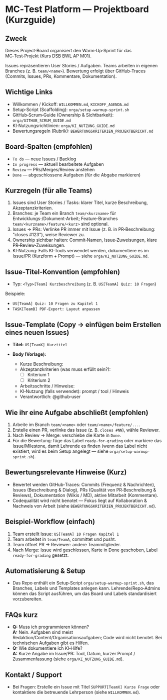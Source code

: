 # MC‑Test Platform — Projektboard (Kurzguide)

## Zweck

Dieses Project‑Board organisiert den Warm‑Up‑Sprint für das MC‑Test‑Projekt (Kurs DSB BWL AP M01).

Issues repräsentieren User Stories / Aufgaben. Teams arbeiten in eigenen Branches (z. B. `team/<name>`). Bewertung erfolgt über GitHub‑Traces (Commits, Issues, PRs, Kommentare, Dokumentation).

## Wichtige Links

- Willkommen / Kickoff: `WILLKOMMEN.md`, `KICKOFF_AGENDA.md`
- Setup‑Script (Scaffolding): `orga/setup-warmup-sprint.sh`
- GitHub‑Scrum‑Guide (Ownership & Sichtbarkeit): `orga/GITHUB_SCRUM_GUIDE.md`
- KI‑Nutzungsrichtlinien: `orga/KI_NUTZUNG_GUIDE.md`
- Bewertungsregeln (Rubrik): `BEWERTUNGSKRITERIEN_PROJEKTBERICHT.md`

## Board‑Spalten (empfohlen)

- `To do` — neue Issues / Backlog
- `In progress` — aktuell bearbeitete Aufgaben
- `Review` — PRs/Merges/Review anstehen
- `Done` — abgeschlossene Aufgaben (für die Abgabe markieren)

## Kurzregeln (für alle Teams)

1. Issues sind User Stories / Tasks: klarer Titel, kurze Beschreibung, Akzeptanzkriterien.
2. Branches: je Team ein Branch `team/<kurzname>` für Entwicklungs‑/Dokument‑Arbeit; Feature‑Branches `team/<kurzname>/feature/<kurz>` sind optional.
3. Issues → PRs: Verlinke PR immer mit Issue (z. B. in PR‑Beschreibung: "closes #123"), weise Reviewer zu.
4. Ownership sichtbar halten: Commit‑Namen, Issue‑Zuweisungen, klare PR‑Review‑Zuweisungen.
5. KI‑Nutzung: Falls KI‑Tools verwendet werden, dokumentiere es im Issue/PR (Kurzform + Prompt) — siehe `orga/KI_NUTZUNG_GUIDE.md`.

## Issue‑Titel‑Konvention (empfohlen)

- Typ: ``<Typ>[Team] Kurzbeschreibung``  (z. B. `US[TeamA] Quiz: 10 Fragen`)

Beispiele:

- `US[TeamA] Quiz: 10 Fragen zu Kapitel 1`
- `TASK[TeamB] PDF‑Export: Layout anpassen`

## Issue‑Template (Copy → einfügen beim Erstellen eines neuen Issues)

- **Titel:** `US[TeamX] Kurztitel`

- **Body (Vorlage):**

  - Kurze Beschreibung:
  - Akzeptanzkriterien (was muss erfüllt sein?):
    - [ ] Kriterium 1
    - [ ] Kriterium 2
  - Arbeitsschritte / Hinweise:
  - KI‑Nutzung (falls verwendet): prompt / tool / Hinweis
  - Verantwortlich: @github‑user

## Wie ihr eine Aufgabe abschließt (empfohlen)

1. Arbeite im Branch `team/<name>` oder `team/<name>/feature/...`.
2. Erstelle einen PR, verlinke das Issue (z. B. `closes #NN`), wähle Reviewer.
3. Nach Review → Merge: verschiebe die Karte in `Done`.
4. Für die Bewertung: füge das Label `ready-for-grading` oder markiere das Issue/Milestone, damit Lehrende es finden (wenn das Label nicht existiert, wird es beim Setup angelegt — siehe `orga/setup-warmup-sprint.sh`).

## Bewertungsrelevante Hinweise (Kurz)

- Bewertet werden GitHub‑Traces: Commits (Frequenz & Nachrichten), Issues (Beschreibung & Dialog), PRs (Qualität von PR‑Beschreibung & Reviews), Dokumentation (Wikis / MD), aktive Mitarbeit (Kommentare).
- Codequalität wird nicht benotet — Fokus liegt auf Kollaboration & Nachweis von Arbeit (siehe `BEWERTUNGSKRITERIEN_PROJEKTBERICHT.md`).

## Beispiel‑Workflow (einfach)

1. Team erstellt Issue: `US[TeamA] 10 Fragen Kapitel 1`
2. Team arbeitet in `team/TeamA`, committet und pusht.
3. Team öffnet PR → Reviewer: andere Teammitglieder.
4. Nach Merge: Issue wird geschlossen, Karte in Done geschoben, Label `ready-for-grading` gesetzt.

## Automatisierung & Setup

- Das Repo enthält ein Setup‑Script `orga/setup-warmup-sprint.sh`, das Branches, Labels und Templates anlegen kann. Lehrende/Repo‑Admins können das Script ausführen, um das Board und Labels standardisiert vorzubereiten.

## FAQs kurz

- **Q:** Muss ich programmieren können?  
  **A:** Nein. Aufgaben sind meist Redaktion/Content/Organisationsaufgaben; Code wird nicht benotet. Bei technischen Aufgaben gibt es Hilfen.
- **Q:** Wie dokumentiere ich KI‑Hilfe?  
  **A:** Kurze Angabe im Issue/PR: Tool, Datum, kurzer Prompt / Zusammenfassung (siehe `orga/KI_NUTZUNG_GUIDE.md`).

## Kontakt / Support

- Bei Fragen: Erstelle ein Issue mit Titel `SUPPORT[TeamX] Kurze Frage` oder kontaktiere die betreuende Lehrperson (siehe `WILLKOMMEN.md`).
